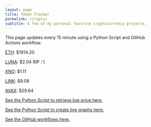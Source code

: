 ```yaml
---
layout: page
title: Token Tracker
permalink: /crypto/
subtitle: A few of my personal favorite cryptocurrency projects.
---
```


 This page updates every 15 minute using a Python Script and GitHub Actions workflow.


<!--BEGINCRYPTOINPUT-->
[ETH](https://smfxfc.github.io/crypto/eth.html): $1914.20

[LUNA](https://smfxfc.github.io/crypto/luna.html): $2.04 RIP :'(

[XNO](https://smfxfc.github.io/crypto/xno.html): $1.11

[LINK](https://smfxfc.github.io/crypto/link.html): $9.08

[AVAX](https://smfxfc.github.io/crypto/avax.html): $29.64

<!--ENDCRYPTOINPUT-->
 
 
[See the Python Script to retrieve live price here.](https://github.com/smfxfc/smfxfc.github.io/blob/master/src/get_cryptos.py)

[See the Python Script to create live graphs here.](https://github.com/smfxfc/smfxfc.github.io/blob/master/src/graph_crypto.py)

[See the GitHub workflows here.](https://github.com/smfxfc/smfxfc.github.io/blob/master/.github/workflows/)
